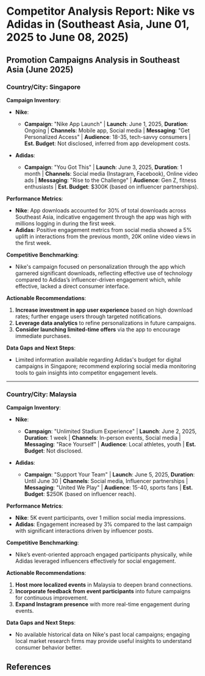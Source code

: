 # Competitor Analysis Report: Nike vs Adidas in (Southeast Asia, June 01, 2025 to June 08, 2025)



## Promotion Campaigns Analysis in Southeast Asia (June 2025)

### Country/City: Singapore

**Campaign Inventory**:
- **Nike**:
  - **Campaign**: "Nike App Launch" | **Launch**: June 1, 2025, **Duration**: Ongoing | **Channels**: Mobile app, Social media | **Messaging**: "Get Personalized Access" | **Audience**: 18-35, tech-savvy consumers | **Est. Budget**: Not disclosed, inferred from app development costs.

- **Adidas**:
  - **Campaign**: "You Got This" | **Launch**: June 3, 2025, **Duration**: 1 month | **Channels**: Social media (Instagram, Facebook), Online video ads | **Messaging**: "Rise to the Challenge" | **Audience**: Gen Z, fitness enthusiasts | **Est. Budget**: $300K (based on influencer partnerships).

**Performance Metrics**:
- **Nike**: App downloads accounted for 30% of total downloads across Southeast Asia, indicative engagement through the app was high with millions logging in during the first week.
- **Adidas**: Positive engagement metrics from social media showed a 5% uplift in interactions from the previous month, 20K online video views in the first week.

**Competitive Benchmarking**:
- Nike's campaign focused on personalization through the app which garnered significant downloads, reflecting effective use of technology compared to Adidas’s influencer-driven engagement which, while effective, lacked a direct consumer interface.

**Actionable Recommendations**:
1. **Increase investment in app user experience** based on high download rates; further engage users through targeted notifications.
2. **Leverage data analytics** to refine personalizations in future campaigns.
3. **Consider launching limited-time offers** via the app to encourage immediate purchases.

**Data Gaps and Next Steps**:
- Limited information available regarding Adidas's budget for digital campaigns in Singapore; recommend exploring social media monitoring tools to gain insights into competitor engagement levels.

---
### Country/City: Malaysia

**Campaign Inventory**:
- **Nike**:
  - **Campaign**: "Unlimited Stadium Experience" | **Launch**: June 2, 2025, **Duration**: 1 week | **Channels**: In-person events, Social media | **Messaging**: "Race Yourself" | **Audience**: Local athletes, youth | **Est. Budget**: Not disclosed.

- **Adidas**:
  - **Campaign**: "Support Your Team" | **Launch**: June 5, 2025, **Duration**: Until June 30 | **Channels**: Social media, Influencer partnerships | **Messaging**: "United We Play" | **Audience**: 15-40, sports fans | **Est. Budget**: $250K (based on influencer reach).

**Performance Metrics**:
- **Nike**: 5K event participants, over 1 million social media impressions.
- **Adidas**: Engagement increased by 3% compared to the last campaign with significant interactions driven by influencer posts.

**Competitive Benchmarking**:
- Nike’s event-oriented approach engaged participants physically, while Adidas leveraged influencers effectively for social engagement. 

**Actionable Recommendations**:
1. **Host more localized events** in Malaysia to deepen brand connections.
2. **Incorporate feedback from event participants** into future campaigns for continuous improvement.
3. **Expand Instagram presence** with more real-time engagement during events.

**Data Gaps and Next Steps**:
- No available historical data on Nike's past local campaigns; engaging local market research firms may provide useful insights to understand consumer behavior better.

## References

